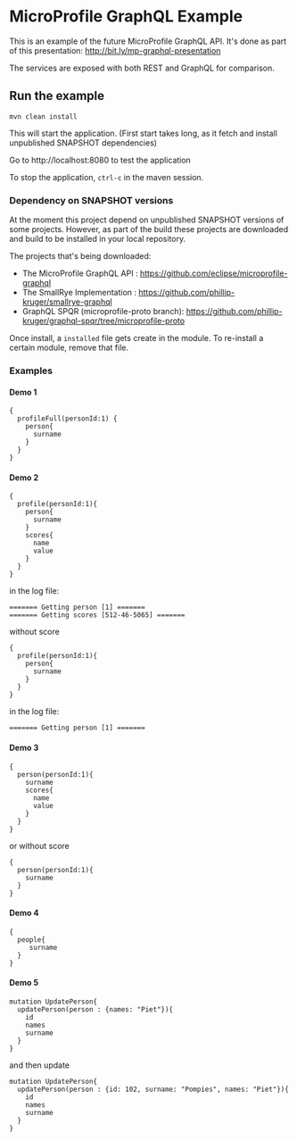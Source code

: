 # MicroProfile GraphQL Example

This is an example of the future MicroProfile GraphQL API. It's done as part of this presentation: http://bit.ly/mp-graphql-presentation

The services are exposed with both REST and GraphQL for comparison.

## Run the example

```
mvn clean install
```

This will start the application. (First start takes long, as it fetch and install unpublished SNAPSHOT dependencies)

Go to http://localhost:8080 to test the application

To stop the application, `ctrl-c` in the maven session.

### Dependency on SNAPSHOT versions

At the moment this project depend on unpublished SNAPSHOT versions of some projects. 
However, as part of the build these projects are downloaded and build to be installed in your local repository.

The projects that's being downloaded:

* The MicroProfile GraphQL API : https://github.com/eclipse/microprofile-graphql
* The SmallRye Implementation : https://github.com/phillip-kruger/smallrye-graphql
* GraphQL SPQR (microprofile-proto branch): https://github.com/phillip-kruger/graphql-spqr/tree/microprofile-proto

Once install, a `installed` file gets create in the module. To re-install a certain module, remove that file.

### Examples

#### Demo 1

```
{
  profileFull(personId:1) {
    person{
      surname
    }
  }
}
```

#### Demo 2

```
{
  profile(personId:1){
    person{
      surname
    }
    scores{
      name
      value
    }
  }
}
```

in the log file:

```
======= Getting person [1] =======
======= Getting scores [512-46-5065] =======
```

without score

```
{
  profile(personId:1){
    person{
      surname
    }
  }
}
```

in the log file:

```
======= Getting person [1] =======
```

#### Demo 3

```
{
  person(personId:1){
    surname
    scores{
      name
      value
    }
  }
}
```

or without score

```
{
  person(personId:1){
    surname
  }
}
```

#### Demo 4

```
{
  people{
     surname
  }
}
```

#### Demo 5

```
mutation UpdatePerson{
  updatePerson(person : {names: "Piet"}){
    id
    names
    surname
  }
}
```

and then update

```
mutation UpdatePerson{
  updatePerson(person : {id: 102, surname: "Pompies", names: "Piet"}){
    id
    names
    surname
  }
}
```